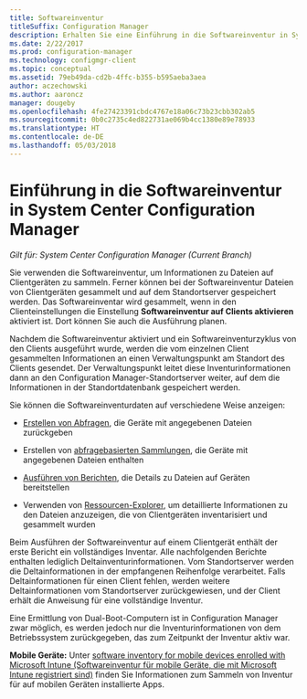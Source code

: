 ```yaml
---
title: Softwareinventur
titleSuffix: Configuration Manager
description: Erhalten Sie eine Einführung in die Softwareinventur in System Center Configuration Manager.
ms.date: 2/22/2017
ms.prod: configuration-manager
ms.technology: configmgr-client
ms.topic: conceptual
ms.assetid: 79eb49da-cd2b-4ffc-b355-b595aeba3aea
author: aczechowski
ms.author: aaroncz
manager: dougeby
ms.openlocfilehash: 4fe27423391cbdc4767e18a06c73b23cbb302ab5
ms.sourcegitcommit: 0b0c2735c4ed822731ae069b4cc1380e89e78933
ms.translationtype: HT
ms.contentlocale: de-DE
ms.lasthandoff: 05/03/2018
---
```

# <a name="introduction-to-software-inventory-in-system-center-configuration-manager"></a>Einführung in die Softwareinventur in System Center Configuration Manager

*Gilt für: System Center Configuration Manager (Current Branch)*

Sie verwenden die Softwareinventur, um Informationen zu Dateien auf Clientgeräten zu sammeln. Ferner können bei der Softwareinventur Dateien von Clientgeräten gesammelt und auf dem Standortserver gespeichert werden. Das Softwareinventar wird gesammelt, wenn in den Clienteinstellungen die Einstellung **Softwareinventur auf Clients aktivieren** aktiviert ist. Dort können Sie auch die Ausführung planen.  

Nachdem die Softwareinventur aktiviert und ein Softwareinventurzyklus von den Clients ausgeführt wurde, werden die vom einzelnen Client gesammelten Informationen an einen Verwaltungspunkt am Standort des Clients gesendet. Der Verwaltungspunkt leitet diese Inventurinformationen dann an den Configuration Manager-Standortserver weiter, auf dem die Informationen in der Standortdatenbank gespeichert werden.   

 Sie können die Softwareinventurdaten auf verschiedene Weise anzeigen:  

-   [Erstellen von Abfragen](../../../../core/servers/manage/queries-technical-reference.md), die Geräte mit angegebenen Dateien zurückgeben   

-   Erstellen von [abfragebasierten Sammlungen](../../../../core/clients/manage/collections/introduction-to-collections.md), die Geräte mit angegebenen Dateien enthalten   

-   [Ausführen von Berichten](../../../../core/servers/manage/reporting.md), die Details zu Dateien auf Geräten bereitstellen

-   Verwenden von [Ressourcen-Explorer](../../../../core/clients/manage/inventory/use-resource-explorer-to-view-software-inventory.md), um detaillierte Informationen zu den Dateien anzuzeigen, die von Clientgeräten inventarisiert und gesammelt wurden   

 Beim Ausführen der Softwareinventur auf einem Clientgerät enthält der erste Bericht ein vollständiges Inventar. Alle nachfolgenden Berichte enthalten lediglich Deltainventurinformationen. Vom Standortserver werden die Deltainformationen in der empfangenen Reihenfolge verarbeitet. Falls Deltainformationen für einen Client fehlen, werden weitere Deltainformationen vom Standortserver zurückgewiesen, und der Client erhält die Anweisung für eine vollständige Inventur.  

 Eine Ermittlung von Dual-Boot-Computern ist in Configuration Manager zwar möglich, es werden jedoch nur die Inventurinformationen von dem Betriebssystem zurückgegeben, das zum Zeitpunkt der Inventur aktiv war.  

**Mobile Geräte:** Unter [software inventory for mobile devices enrolled with Microsoft Intune (Softwareinventur für mobile Geräte, die mit Microsoft Intune registriert sind)](../../../../mdm/deploy-use/software-inventory-mobile-devices.md) finden Sie Informationen zum Sammeln von Inventur für auf mobilen Geräten installierte Apps.
